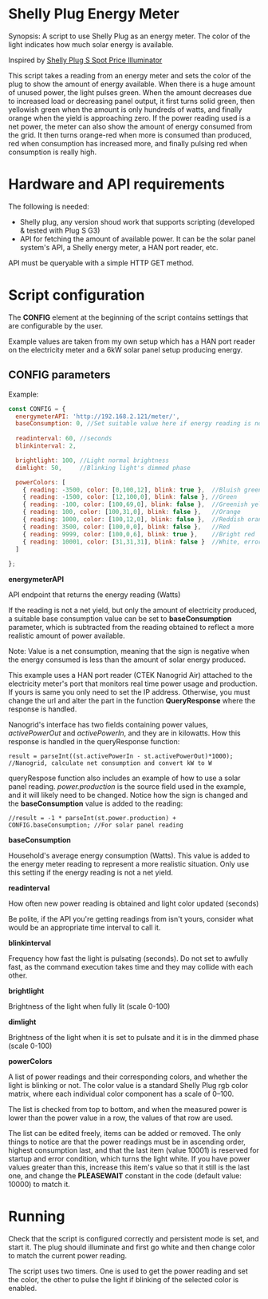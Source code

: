 # Shelly Plug Energy Meter

Synopsis: A script to use Shelly Plug as an energy meter. The color of the light indicates how much solar energy is available.

Inspired by [Shelly Plug S Spot Price Illuminator](https://github.com/shellykauppa/plug-s-spot-illuminator)

This script takes a reading from an energy meter and sets the color of the plug to show the amount of energy available. When there is a huge amount of unused power, the light pulses green. When the amount decreases due to increased load or decreasing panel output, it first turns solid green, then yellowish green when the amount is only hundreds of watts, and finally orange when the yield is approaching zero. If the power reading used is a net power, the meter can also show the amount of energy consumed from the grid. It then turns orange-red when more is consumed than produced, red when consumption has increased more, and finally pulsing red when consumption is really high.

# Hardware and API requirements

The following is needed:

- Shelly plug, any version shoud work that supports scripting (developed &amp; tested with Plug S G3) 
- API for fetching the amount of available power. It can be the solar panel system&apos;s API, a Shelly energy meter, a HAN port reader, etc.

API must be queryable with a simple HTTP GET method.

# Script configuration

The **CONFIG** element at the beginning of the script contains settings that are configurable by the user.

Example values are taken from my own setup which has a HAN port reader on the electricity meter and a 6kW solar panel setup producing energy.

## **CONFIG** parameters

Example:

```javascript
const CONFIG = {
  energymeterAPI: 'http://192.168.2.121/meter/',
  baseConsumption: 0, //Set suitable value here if energy reading is not a net yield
  
  readinterval: 60, //seconds
  blinkinterval: 2,

  brightlight: 100, //Light normal brightness
  dimlight: 50,     //Blinking light's dimmed phase

  powerColors: [
    { reading: -3500, color: [0,100,12], blink: true },  //Bluish green
    { reading: -1500, color: [12,100,0], blink: false }, //Green
    { reading: -100, color: [100,69,0], blink: false },  //Greenish yellow
    { reading: 100, color: [100,31,0], blink: false },   //Orange
    { reading: 1000, color: [100,12,0], blink: false },  //Reddish orange
    { reading: 3500, color: [100,0,0], blink: false },   //Red
    { reading: 9999, color: [100,0,6], blink: true },    //Bright red
    { reading: 10001, color: [31,31,31], blink: false }  //White, error/wait
  ]
  
};
```

**energymeterAPI**

API endpoint that returns the energy reading (Watts)

If the reading is not a net yield, but only the amount of electricity produced, a suitable base consumption value can be set to **baseConsumption** parameter, which is subtracted from the reading obtained to reflect a more realistic amount of power available.

Note: Value is a net consumption, meaning that the sign is negative when the energy consumed is less than the amount of solar energy produced.

This example uses a HAN port reader (CTEK Nanogrid Air) attached to the electricity meter&apos;s port that monitors real time power usage and production. If yours is same you only need to set the IP address. Otherwise, you must change the url and alter the part in the function **QueryResponse** where the response is handled.

Nanogrid&apos;s interface has two fields containing power values, *activePowerOut* and *activePowerIn*, and they are in kilowatts. How this response is handled in the queryResponse function:

`result = parseInt((st.activePowerIn - st.activePowerOut)*1000); //Nanogrid, calculate net consumption and convert kW to W`

queryRespose function also includes an example of how to use a solar panel reading. *power.production* is the source field used in the example, and it will likely need to be changed. Notice how the sign is changed and the **baseConsumption** value is added to the reading:

`//result = -1 * parseInt(st.power.production) + CONFIG.baseConsumption; //For solar panel reading`

**baseConsumption**

Household&apos;s average energy consumption (Watts). This value is added to the energy meter reading to represent a more realistic situation. Only use this setting if the energy reading is not a net yield.

**readinterval**

How often new power reading is obtained and light color updated (seconds)

Be polite, if the API you&apos;re getting readings from isn&apos;t yours, consider what would be an appropriate time interval to call it.

**blinkinterval**

Frequency how fast the light is pulsating (seconds). Do not set to awfully fast, as the command execution takes time and they may collide with each other.

**brightlight**

Brightness of the light when fully lit (scale 0-100)

**dimlight**

Brightness of the light when it is set to pulsate and it is in the dimmed phase (scale 0-100)

**powerColors**

A list of power readings and their corresponding colors, and whether the light is blinking or not. The color value is a standard Shelly Plug rgb color matrix, where each individual color component has a scale of 0–100.

The list is checked from top to bottom, and when the measured power is lower than the power value in a row, the values ​​of that row are used.

The list can be edited freely, items can be added or removed. The only things to notice are that the power readings must be in ascending order, highest consumption last, and that the last item (value 10001) is reserved for startup and error condition, which turns the light white. If you have power values greater than this, increase this item&apos;s value so that it still is the last one, and change the **PLEASEWAIT** constant in the code (default value: 10000) to match it.

# Running

Check that the script is configured correctly and persistent mode is set, and start it. The plug should illuminate and first go white and then change color to match the current power reading.

The script uses two timers. One is used to get the power reading and set the color, the other to pulse the light if blinking of the selected color is enabled. 

